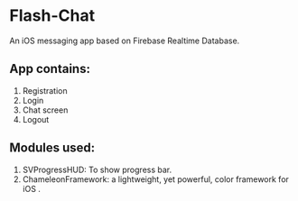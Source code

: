 # Flash-Chat
An iOS messaging app based on Firebase Realtime Database.

## App contains:
1. Registration
2. Login
3. Chat screen
4. Logout

## Modules used:
1. SVProgressHUD: To show progress bar.
2. ChameleonFramework: a lightweight, yet powerful, color framework for iOS .

